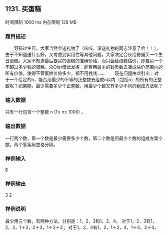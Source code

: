 ## 1131. 买蛋糕

时间限制 1000 ms
内存限制 128 MB

### 题目描述
　　野猫过生日，大家当然会送礼物了（咳咳，没送礼物的同志注意了哈！！），由于不知道送什么好，又考虑到实用性等其他问题，大家决定合伙给野猫买一个生日蛋糕。大家不知道最后要买的蛋糕的准确价格，而只会给蛋糕估价，即要买一个不超过多少钱的蛋糕。众OIer借此发挥：能否用最少的钱币数去凑成估价范围内的所有价值，使得不管蛋糕价值多少，都不用找钱……
　　现在问题由此引出：对于一个给定的n，能否用最少的不等的正整数去组成n以内（包括n）的所有的正整数呢？如果能，最少需要多少个正整数，用最少个数又有多少不同的组成方法呢？

### 输入数据
只有一行包含一个整数 n (1≤ n≤ 1000) 。

### 输出数据
一行两个数，第一个数是最少需要多少个数，第二个数是用最少个数的组成方案个数。两个答案用空格分隔。

### 样例输入
6

### 样例输出
3 2
### 样例说明
最少用三个数，有两种方法，分别是：1，2，3和1，2，4。
对于1，2，3有1，2，3，1＋3，2＋3，1＋2＋3；
对于1，2，4有1，2，1＋2，4，1＋4，2＋4。
